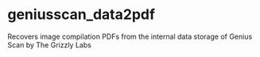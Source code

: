 # geniusscan_data2pdf
Recovers image compilation PDFs from the internal data storage of Genius Scan by The Grizzly Labs 
